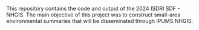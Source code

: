 This repository contains the code and output of the 2024 ISDRI SDF - NHGIS. The main objective of this project was to construct small-area environmental summaries that will be disseminated through IPUMS NHGIS. 
